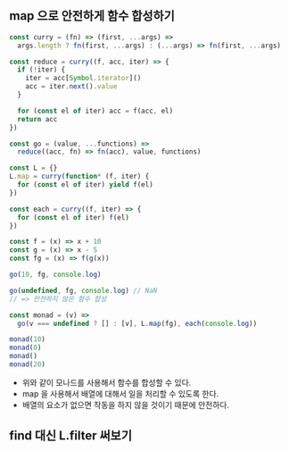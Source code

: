 ## map 으로 안전하게 함수 합성하기

```js
const curry = (fn) => (first, ...args) =>
  args.length ? fn(first, ...args) : (...args) => fn(first, ...args)

const reduce = curry((f, acc, iter) => {
  if (!iter) {
    iter = acc[Symbol.iterator]()
    acc = iter.next().value
  }

  for (const el of iter) acc = f(acc, el)
  return acc
})

const go = (value, ...functions) =>
  reduce((acc, fn) => fn(acc), value, functions)

const L = {}
L.map = curry(function* (f, iter) {
  for (const el of iter) yield f(el)
})

const each = curry((f, iter) => {
  for (const el of iter) f(el)
})

const f = (x) => x + 10
const g = (x) => x - 5
const fg = (x) => f(g(x))

go(10, fg, console.log)

go(undefined, fg, console.log) // NaN
// => 안전하지 않은 함수 합성

const monad = (v) =>
  go(v === undefined ? [] : [v], L.map(fg), each(console.log))

monad(10)
monad(0)
monad()
monad(20)
```

- 위와 같이 모나드를 사용해서 함수를 합성할 수 있다.
- map 을 사용해서 배열에 대해서 일을 처리할 수 있도록 한다.
- 배열의 요소가 없으면 작동을 하지 않을 것이기 때문에 안전하다.

## find 대신 L.filter 써보기

